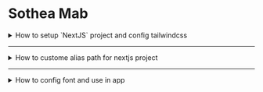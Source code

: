 # Sothea Mab

<details>

<summary>How to setup `NextJS` project and config tailwindcss</summary>

### Setup nextjs project

```sh
bun create next-app
```

### Install and config tailwindcss for nextjs

- Install tailwindcss
  ```sh
  bun add tailwindcss postcss autoprefixer
  ```
- Generate TailwindCSS and Config file
  ```sh
  npx tailwindcss init -p
  ```
- Config `tailwindcss.config.js`

```sh
/** @type {import('tailwindcss').Config} */
module.exports = {
content: [
  "./app/**/*.{js,ts,jsx,tsx}",
  "./components/**/*.{js,ts,jsx,tsx}",
],
theme: {
  extend: {},
},
  plugins: [],
};
```

### Custome OutDir in nextjs

```sh
// next.config.ts
import type { NextConfig } from "next";
const nextConfig: NextConfig = {
  distDir: "build",
};
export default nextConfig;
```

</details>

---

<details>

<summary>How to custome alias path for nextjs project</summary>

### Custome alias path

```sh
// tsconfig.json
{
  "compilerOptions": {
    ...
    "baseUrl": ".",  // Base URL for resolving modules
    "paths": {
      "@/*": ["./*"],
      "@components/*": ["./app/components/*"],
      "@utils/*": ["./utils/*"]
    }
  },
  ...
  "exclude": [
    "node_modules"
  ]
}
```

</details>

---

<details>

<summary>How to config font and use in app</summary>

### Download font and move all to public folder

```sh
public/fonts/Ubuntu-Regular.ttf
```

### Add config in global.css

```sh
/* app/globals.css */

/* styles/globals.css */
@tailwind base;
@tailwind components;
@tailwind utilities;

/* Ubuntu-Bold font */
@font-face {
  font-family: "Ubunto-Bold";
  src: url("../public/fonts/Ubuntu-Bold.ttf") format("truetype");
  font-weight: normal;
  font-style: normal;
}

/* Ubuntu-Light font */
@font-face {
  font-family: "Ubuntu-Light";
  src: url("../public/fonts/Ubuntu-Light.ttf") format("truetype");
  font-weight: normal;
  font-style: normal;
}

/* Ubuntu-Regular font */
@font-face {
  font-family: "Ubuntu-Regular";
  src: url("../public/fonts/Ubuntu-Regular.ttf") format("truetype");
  font-weight: normal;
  font-style: normal;
}

/* Ubuntu-Regular font */
@font-face {
  font-family: "Kantumruy";
  src: url("../public/fonts/Kantumruy.ttf") format("truetype");
  font-weight: normal;
  font-style: normal;
}

/* Global font style */
body {
  font-family: "Ubuntu-Light", sans-serif;
}
```

### Config font in `tailwind.config.js`

```sh
/** @type {import('tailwindcss').Config} */
module.exports = {
  content: [
    "./pages/**/*.{js,ts,jsx,tsx}",
    "./app/**/*.{js,ts,jsx,tsx}",
    "./components/**/*.{js,ts,jsx,tsx}",
  ],
  theme: {
    extend: {
      fontFamily: {
        ubuntubold: ["Ubunto-Bold", "sans-serif"],
        ubuntulight: ["Ubuntu-Light", "sans-serif"],
        ubunturegular: ["Ubuntu-Regular", "sans-serif"],
        kantumruy: ["Kantumruy", "sans-serif"],
      },
    },
  },
  plugins: [],
};
```

### Sample to use font

```sh
export default function Home() {
  return (
    <div className="w-full items-center justify-center flex">
      <main>
        <h1 className="font-kantumruy text-green-500 font-bold text-5xl">សួរស្ដី</h1>
      </main>
    </div>
  );
}
```

</details>
